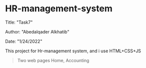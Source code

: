 # HR-management-system

Title: "Task7"

Author: "Abedalqader Alkhatib"

Date: "1/24/2022"

This project for Hr-management system, and i use HTML+CSS+JS
>Two web pages Home, Accounting
